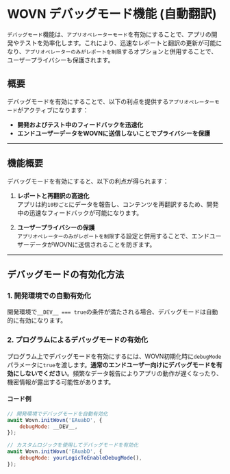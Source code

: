 # WOVN デバッグモード機能 (自動翻訳)

`デバッグモード`機能は、`アプリオペレーターモード`を有効にすることで、アプリの開発やテストを効率化します。これにより、迅速なレポートと翻訳の更新が可能になり、`アプリオペレーターのみがレポートを制限`するオプションと併用することで、ユーザープライバシーも保護されます。

## 概要

デバッグモードを有効にすることで、以下の利点を提供する`アプリオペレーターモード`がアクティブになります：

- **開発およびテスト中のフィードバックを迅速化**  
- **エンドユーザーデータをWOVNに送信しないことでプライバシーを保護**

---

## 機能概要

デバッグモードを有効にすると、以下の利点が得られます：

1. **レポートと再翻訳の高速化**  
   アプリは約`10秒ごと`にデータを報告し、コンテンツを再翻訳するため、開発中の迅速なフィードバックが可能になります。

2. **ユーザープライバシーの保護**  
   `アプリオペレーターのみがレポートを制限`する設定と併用することで、エンドユーザーデータがWOVNに送信されることを防ぎます。

---

## デバッグモードの有効化方法

### 1. 開発環境での自動有効化

開発環境で`__DEV__ === true`の条件が満たされる場合、デバッグモードは自動的に有効になります。

### 2. プログラムによるデバッグモードの有効化

プログラム上でデバッグモードを有効にするには、WOVN初期化時に`debugMode`パラメータに`true`を渡します。**通常のエンドユーザー向けにデバッグモードを有効にしないでください**。頻繁なデータ報告によりアプリの動作が遅くなったり、機密情報が露出する可能性があります。

#### コード例

```javascript
// 開発環境でデバッグモードを自動有効化
await Wovn.initWovn('EAuabD', {
    debugMode: __DEV__,
});

// カスタムロジックを使用してデバッグモードを有効化
await Wovn.initWovn('EAuabD', {
    debugMode: yourLogicToEnableDebugMode(),
});
```